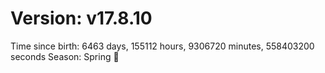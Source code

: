 # Version: v17.8.10
Time since birth: 6463 days, 155112 hours, 9306720 minutes, 558403200 seconds
Season: Spring 🌸
